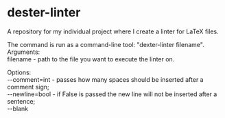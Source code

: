# dester-linter
A repository for my individual project where I create a linter for LaTeX files.

The command is run as a command-line tool: "dexter-linter filename".\
Arguments:\
filename - path to the file you want to execute the linter on.

Options:\
--comment=int - passes how many spaces should be inserted after a comment sign;\
--newline=bool - if False is passed the new line will not be inserted after a sentence;\
--blank
